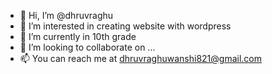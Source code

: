 - 👋 Hi, I’m @dhruvraghu
- 👀 I’m interested in creating website with wordpress 
- 🌱 I’m currently in 10th grade
- 💞️ I’m looking to collaborate on ...
- 📫 You can reach me at dhruvraghuwanshi821@gmail.com

<!---
dhruvraghu/dhruvraghu is a ✨ special ✨ repository because its `README.md` (this file) appears on your GitHub profile.
You can click the Preview link to take a look at your changes.
--->
